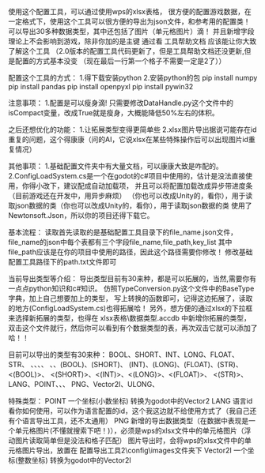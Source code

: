使用这个配置工具，可以通过使用wps的xlsx表格，
很方便的配置游戏数据，在一定格式下，使用这个工具可以很方便的导出为json文件，和参考用的配置类！
可以导出30多种数据类型，其中还包括了图片（单元格图片）滴！
并且新增字段理论上不会影响到游戏，除非你加的是主键
通过看 工具帮助文档 应该能让你大致了解这个工具
（2.0版本的配置工具代码更新了，但是工具帮助文档还没更新,但是配置的方式基本没变
（现在最后一行第一个格子不需要一定是2了））

配置这个工具的方式：
1.得下载安装python
2.安装python的包
pip install numpy
pip install pandas
pip install openpyxl
pip install pywin32

注意事项：
1.配置是可以瘦身滴! 
只需要修改DataHandle.py这个文件中的isCompact变量，改成True就是瘦身，大概能降低50%左右的体积。


之后还想优化的功能：
1.让拓展类型变得更简单些
2.xlsx图片导出据说可能存在id重复的问题，这个得康康（问的AI，它说xlsx在某些特殊操作后可以出现图片id重复情况）

其他事项：
1.基础配置文件夹中有大量文档，可以康康大致是咋配的。
2.ConfigLoadSystem.cs是一个在godot的c#项目中使用的，估计是没法直接使用，你得小改下，建议配成自动加载项，
并且可以将配置加载改成异步带进度条（目前游戏还在开发中，用异步麻烦）
（你也可以改成Unity的，看你），用于读取json数据的类（你也可以改成Unity的，看你），用于读取json数据的类
使用了Newtonsoft.Json，所以你的项目还得下载它。

基本流程：
读取首先读取的是基础配置工具目录下的file_name.json文件，
file_name的json中每个表都有三个字段file_name,file_path,key_list
其中file_path应该是在你的项目中使用的路径，因此这个路径需要你修改！
修改基础配置工具路径下的path.txt文件即可

当前导出类型等介绍：
导出类型目前有30来种，都是可以拓展的，当然,需要你有一点点python知识和c#知识。
仿照TypeConversion.py这个文件中的BaseType字典，加上自己想要加上的类型，
写上转换的函数即可，记得这边拓展了，读取的地方(ConfigLoadSystem.cs)也得拓展哈！
另外，想方便的通过xlsx的下拉框来选择新拓展的类型，也得在 xlsx表格\数据类型.accdb 中新增你拓展的类型，
双击这个文件就行，然后你可以看到有个数据类型的表，再次双击它就可以添加了哈！！

目前可以导出的类型有30来种：
BOOL、SHORT、INT、LONG、FLOAT、STR、
<BOOL>、<SHORT>、<INT>、<LONG>、
<FLOAT>、<STR>、(BOOL)、(SHORT)、
(INT)、(LONG)、(FLOAT)、(STR)、<(BOOL)>、
<(SHORT)>、<(INT)>、<(LONG)>、<(FLOAT)>、
<(STR)>、LANG、POINT、<LANG>、<POINT>、
PNG、Vector2I、ULONG、

特殊类型：
POINT   一个坐标(小数坐标)  转换为godot中的Vector2
LANG   语言id   看你如何使用，可以作为语言配置的id，这个我这边就不给使用方式了（我自己还有个语言导出工具，还不太通用）
PNG   新增的导出数据类型（在数据中表现是一个单元格图片(不懂就搜索下吧！)），必须是wps的xlsx文件中的单元格图片（浮动图片读取简单但是没法和格子匹配）
图片导出时，会将wps的xlsx文件中的单元格图片导出，放置在 配置导出工具2\config\images文件夹下
Vector2I 一个坐标(整数坐标)  转换为godot中的Vector2I